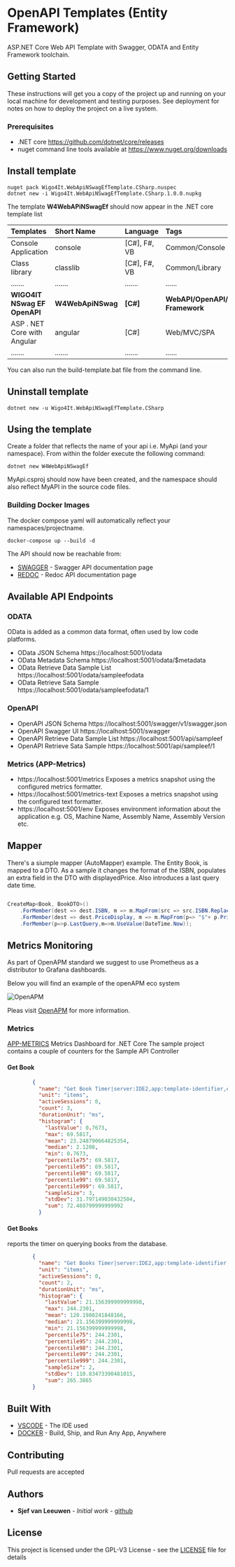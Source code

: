 # OpenAPI Templates (Entity Framework)

ASP.NET Core Web API Template with Swagger, ODATA and Entity Framework toolchain.  

## Getting Started

These instructions will get you a copy of the project up and running on your local machine for development and testing purposes. See deployment for notes on how to deploy the project on a live system.

### Prerequisites

* .NET core https://github.com/dotnet/core/releases
* nuget command line tools available at https://www.nuget.org/downloads

## Install template
```
nuget pack Wigo4It.WebApiNSwagEfTemplate.CSharp.nuspec
dotnet new -i Wigo4It.WebApiNSwagEfTemplate.CSharp.1.0.0.nupkg
```
The template **W4WebAPiNSwagEf** should now appear in the .NET core template list

| Templates |  Short Name | Language |Tags|
|:---|:---|:---|:---|
|Console Application|console|[C#], F#, VB|Common/Console| 
Class library| classlib| [C#], F#, VB |Common/Library|
|.......|....... |....... |...... |
|**WIGO4IT NSwag EF OpenAPI**| **W4WebApiNSwag**|**[C#]**| **WebAPI/OpenAPI/Swagger/Entity Framework**
ASP . NET Core with Angular|angular|[C#]|Web/MVC/SPA|
|.......|....... |....... |...... |

You can also run the build-template.bat file from the command line.

## Uninstall template
```
dotnet new -u Wigo4It.WebApiNSwagEfTemplate.CSharp
```

## Using the template

Create a folder that reflects the name of your api i.e. MyApi (and your namespace).
From within the folder execute the following command:

```
dotnet new W4WebApiNSwagEf
```

MyApi.csproj should now have been created, and the namespace should also reflect MyAPI in the source code files.

### Building Docker Images

The docker compose yaml will automatically reflect your namespaces/projectname.

```
docker-compose up --build -d
```

The API should now be reachable from:

* [SWAGGER](http://localhost:5080/swagger) - Swagger API documentation page
* [REDOC](http://localhost:5080/redoc) - Redoc API documentation page

## Available API Endpoints

### ODATA

OData is added as a common data format, often used by low code platforms.
* OData JSON Schema https://localhost:5001/odata
* OData Metadata Schema https://localhost:5001/odata/$metadata
* OData Retrieve Data Sample List https://localhost:5001/odata/sampleefodata
* OData Retrieve Sata Sample https://localhost:5001/odata/sampleefodata/1

### OpenAPI

* OpenAPI JSON Schema https://localhost:5001/swagger/v1/swagger.json
* OpenAPI Swagger UI https://localhost:5001/swagger
* OpenAPI Retrieve Data Sample List https://localhost:5001/api/sampleef
* OpenAPI Retrieve Sata Sample https://localhost:5001/api/sampleef/1

### Metrics (APP-Metrics)

 * https://localhost:5001/metrics	Exposes a metrics snapshot using the configured metrics formatter.
 * https://localhost:5001/metrics-text	Exposes a metrics snapshot using the configured text formatter.
 * https://localhost:5001/env	Exposes environment information about the application e.g. OS, Machine Name, Assembly Name, Assembly Version etc.

## Mapper

There's a siumple mapper (AutoMapper) example. The Entity Book, is mapped to a DTO. As a sample
it changes the format of the ISBN, populates an extra field in the DTO with displayedPrice. 
Also introduces a last query date time.

```csharp

CreateMap<Book, BookDTO>()
    .ForMember(dest => dest.ISBN, m => m.MapFrom(src => src.ISBN.Replace("-","")))
    .ForMember(dest => dest.PriceDisplay, m => m.MapFrom(p=> "$"+ p.Price.ToString()))
    .ForMember(p=>p.LastQuery,m=>m.UseValue(DateTime.Now));

```
## Metrics Monitoring

As part of OpenAPM standard we suggest to use Prometheus as a distributor to Grafana dashboards. 

Below you will find an example of the openAPM eco system

![OpenAPM](./doc/openAPM-Landscape.png)

Pleas visit [OpenAPM](https://openaom.io) for more information.

### Metrics

[APP-METRICS](https://www.app-metrics.io/web-monitoring/aspnet-core/) Metrics Dashboard for .NET Core
The sample project contains a couple of counters for the Sample API Controller

#### Get Book

```json
        {
          "name": "Get Book Timer|server:IDE2,app:template-identifier,env:development",
          "unit": "items",
          "activeSessions": 0,
          "count": 3,
          "durationUnit": "ms",
          "histogram": {
            "lastValue": 0.7673,
            "max": 69.5817,
            "mean": 23.248790664825354,
            "median": 2.1208,
            "min": 0.7673,
            "percentile75": 69.5817,
            "percentile95": 69.5817,
            "percentile98": 69.5817,
            "percentile99": 69.5817,
            "percentile999": 69.5817,
            "sampleSize": 3,
            "stdDev": 31.797149030432504,
            "sum": 72.469799999999992
          }
```

#### Get Books

reports the timer on querying books from the database.

```json
        {
          "name": "Get Books Timer|server:IDE2,app:template-identifier,env:development",
          "unit": "items",
          "activeSessions": 0,
          "count": 2,
          "durationUnit": "ms",
          "histogram": {
            "lastValue": 21.156399999999998,
            "max": 244.2301,
            "mean": 120.1980241848166,
            "median": 21.156399999999998,
            "min": 21.156399999999998,
            "percentile75": 244.2301,
            "percentile95": 244.2301,
            "percentile98": 244.2301,
            "percentile99": 244.2301,
            "percentile999": 244.2301,
            "sampleSize": 2,
            "stdDev": 110.83473390481015,
            "sum": 265.3865
        }
```
## Built With

* [VSCODE](https://code.visualstudio.com/) - The IDE used
* [DOCKER](https://www.docker.com/) - Build, Ship, and Run Any App, Anywhere

## Contributing

Pull requests are accepted

## Authors

* **Sjef van Leeuwen** - *Initial work* - [github](https://github.com/sjefvanleeuwen)

## License

This project is licensed under the GPL-V3 License - see the [LICENSE](LICENSE) file for details
